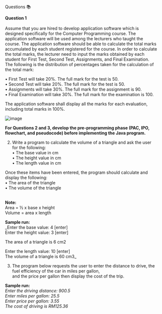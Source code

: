 Questions 📚

**Question 1**<br/><br/>
Assume that you are hired to develop application software which is designed specifically for
the Computer Programming course. The application software will be used among the lecturers who taught the course.
The application software should be able to calculate the total marks accumulated by each student registered for the course.
In order to calculate the total marks, the lecturer need to input the marks obtained by each student for First Test,
Second Test, Assignments, and Final Examination. The following is the distribution of percentages taken for the calculation of the total mark:

• First Test will take 20%. The full mark for the test is 50.<br/>
• Second Test will take 20%. The full mark for the test is 50.<br/>
• Assignments will take 30%. The full mark for the assignment is 90.<br/>
• Final Examination will take 30%. The full mark for the examination is 100.<br/>

The application software shall display all the marks for each evaluation, including total marks in 100%.<br/>

![image](https://github.com/irfanghapar/Java-Programming/assets/87377657/b35e4b35-ea4a-4686-b8c2-9d56b1dc9de9)<br/>

**For Questions 2 and 3, develop the pre-programming phase (PAC, IPO, flowchart, and
pseudocode) before implementing the Java program.**<br/>

2. Write a program to calculate the volume of a triangle and ask the user for the following:<br/>
• The base value in cm<br/>
• The height value in cm<br/>
• The length value in cm<br/>

  Once these items have been entered, the program should calculate and display the following:<br/>
• The area of the triangle<br/>
• The volume of the triangle<br/><br/>

**Note:**<br/>
Area = ½ x base x height<br/>
Volume = area x length<br/>

**Sample run:**<br/>
_Enter the base value: 4 [enter]<br/>
Enter the height value: 3 [enter]<br/>

The area of a triangle is 6 cm2<br/>

Enter the length value: 10 [enter]<br/>
The volume of a triangle is 60 cm3_<br/>

3. The program below requests the user to enter the distance to drive, the fuel efficiency of the car in miles per gallon,<br/>
   and the price per gallon then display the cost of the trip.<br/>

**Sample run:**<br/>
_Enter the driving distance: 900.5<br/>
Enter miles per gallon: 25.5<br/>
Enter price per gallon: 3.55<br/>
The cost of driving is RM125.36_<br/>
